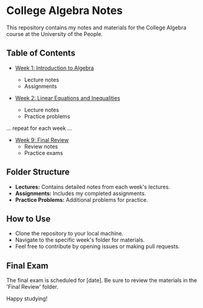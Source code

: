 # College Algebra Notes

This repository contains my notes and materials for the College Algebra course at the University of the People.

## Table of Contents

- [Week 1: Introduction to Algebra](Week%201/)
  - Lecture notes
  - Assignments

- [Week 2: Linear Equations and Inequalities](Week%202/)
  - Lecture notes
  - Practice problems

... repeat for each week ...

- [Week 9: Final Review](Week%209/)
  - Review notes
  - Practice exams

## Folder Structure

- **Lectures:** Contains detailed notes from each week's lectures.
- **Assignments:** Includes my completed assignments.
- **Practice Problems:** Additional problems for practice.

## How to Use

- Clone the repository to your local machine.
- Navigate to the specific week's folder for materials.
- Feel free to contribute by opening issues or making pull requests.

## Final Exam

The final exam is scheduled for [date]. Be sure to review the materials in the 'Final Review' folder.

Happy studying!

